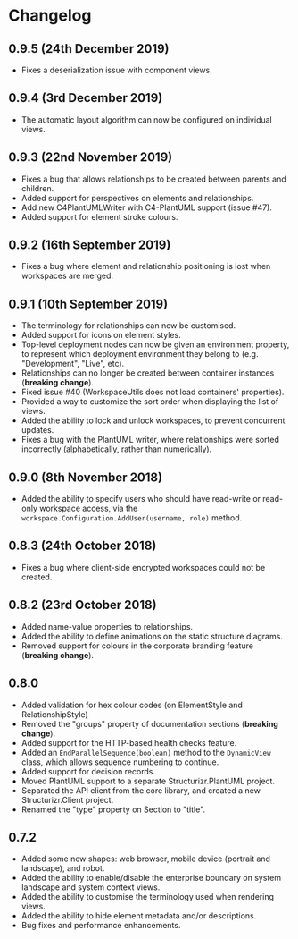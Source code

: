 # Changelog

## 0.9.5 (24th December 2019)

- Fixes a deserialization issue with component views.

## 0.9.4 (3rd December 2019)

- The automatic layout algorithm can now be configured on individual views.

## 0.9.3 (22nd November 2019)

- Fixes a bug that allows relationships to be created between parents and children.
- Added support for perspectives on elements and relationships.
- Add new C4PlantUMLWriter with C4-PlantUML support (issue #47).
- Added support for element stroke colours.

## 0.9.2 (16th September 2019)

- Fixes a bug where element and relationship positioning is lost when workspaces are merged.

## 0.9.1 (10th September 2019)

- The terminology for relationships can now be customised.
- Added support for icons on element styles.
- Top-level deployment nodes can now be given an environment property, to represent which deployment environment they belong to (e.g. "Development", "Live", etc).
- Relationships can no longer be created between container instances (__breaking change__).
- Fixed issue #40 (WorkspaceUtils does not load containers' properties).
- Provided a way to customize the sort order when displaying the list of views.
- Added the ability to lock and unlock workspaces, to prevent concurrent updates.
- Fixes a bug with the PlantUML writer, where relationships were sorted incorrectly (alphabetically, rather than numerically).

## 0.9.0 (8th November 2018)

- Added the ability to specify users who should have read-write or read-only workspace access, via the ```workspace.Configuration.AddUser(username, role)``` method. 

## 0.8.3 (24th October 2018)

- Fixes a bug where client-side encrypted workspaces could not be created.

## 0.8.2 (23rd October 2018)

- Added name-value properties to relationships.
- Added the ability to define animations on the static structure diagrams.
- Removed support for colours in the corporate branding feature (__breaking change__).

## 0.8.0

- Added validation for hex colour codes (on ElementStyle and RelationshipStyle)
- Removed the "groups" property of documentation sections (__breaking change__).
- Added support for the HTTP-based health checks feature.
- Added an ```EndParallelSequence(boolean)``` method to the ```DynamicView``` class, which allows sequence numbering to continue.
- Added support for decision records.
- Moved PlantUML support to a separate Structurizr.PlantUML project.
- Separated the API client from the core library, and created a new Structurizr.Client project.
- Renamed the "type" property on Section to "title".

## 0.7.2

- Added some new shapes: web browser, mobile device (portrait and landscape), and robot.
- Added the ability to enable/disable the enterprise boundary on system landscape and system context views.
- Added the ability to customise the terminology used when rendering views.
- Added the ability to hide element metadata and/or descriptions.
- Bug fixes and performance enhancements.